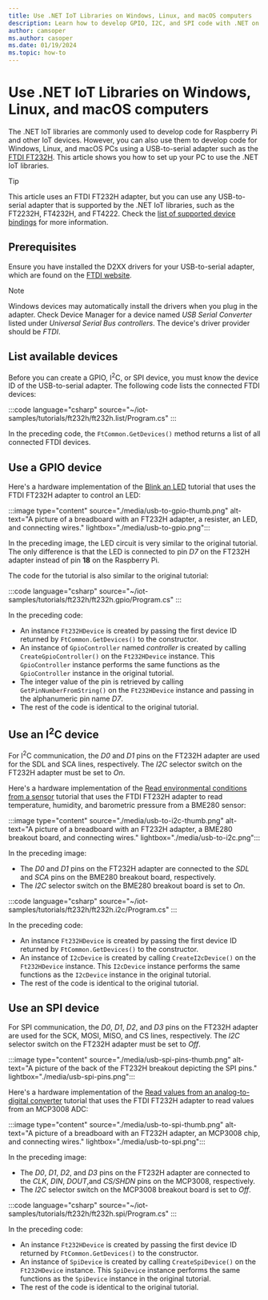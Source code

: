 ```yaml
---
title: Use .NET IoT Libraries on Windows, Linux, and macOS computers
description: Learn how to develop GPIO, I2C, and SPI code with .NET on PCs.
author: camsoper
ms.author: casoper
ms.date: 01/19/2024
ms.topic: how-to
---
```


# Use .NET IoT Libraries on Windows, Linux, and macOS computers

The .NET IoT libraries are commonly used to develop code for Raspberry Pi and other IoT devices. However, you can also use them to develop code for Windows, Linux, and macOS PCs using a USB-to-serial adapter such as the [FTDI FT232H](https://www.adafruit.com/product/2264). This article shows you how to set up your PC to use the .NET IoT libraries.

> [!TIP]
> This article uses an FTDI FT232H adapter, but you can use any USB-to-serial adapter that is supported by the .NET IoT libraries, such as the FT2232H, FT4232H, and FT4222. Check the [list of supported device bindings](https://github.com/dotnet/iot/blob/main/src/devices/README.md#usb-devices) for more information.

## Prerequisites

Ensure you have installed the D2XX drivers for your USB-to-serial adapter, which are found on the [FTDI website](https://ftdichip.com/drivers/d2xx-drivers/). 

> [!NOTE]
> Windows devices may automatically install the drivers when you plug in the adapter. Check Device Manager for a device named *USB Serial Converter* listed under *Universal Serial Bus controllers*. The device's driver provider should be *FTDI*.

## List available devices

Before you can create a GPIO, I<sup>2</sup>C, or SPI device, you must know the device ID of the USB-to-serial adapter. The following code lists the connected FTDI devices:

:::code language="csharp" source="~/iot-samples/tutorials/ft232h/ft232h.list/Program.cs" :::

In the preceding code, the `FtCommon.GetDevices()` method returns a list of all connected FTDI devices.

## Use a GPIO device

Here's a hardware implementation of the [Blink an LED](tutorials/blink-led.md) tutorial that uses the FTDI FT232H adapter to control an LED:

:::image type="content" source="./media/usb-to-gpio-thumb.png" alt-text="A picture of a breadboard with an FT232H adapter, a resister, an LED, and connecting wires." lightbox="./media/usb-to-gpio.png":::

In the preceding image, the LED circuit is very similar to the original tutorial. The only difference is that the LED is connected to pin *D7* on the FT232H adapter instead of pin **18** on the Raspberry Pi.

The code for the tutorial is also similar to the original tutorial:

:::code language="csharp" source="~/iot-samples/tutorials/ft232h/ft232h.gpio/Program.cs" :::

In the preceding code:

- An instance `Ft232HDevice` is created by passing the first device ID returned by `FtCommon.GetDevices()` to the constructor.
- An instance of `GpioController` named *controller* is created by calling `CreateGpioController()` on the `Ft232HDevice` instance. This `GpioController` instance performs the same functions as the `GpioController` instance in the original tutorial.
- The integer value of the pin is retrieved by calling `GetPinNumberFromString()` on the `Ft232HDevice` instance and passing in the alphanumeric pin name *D7*.
- The rest of the code is identical to the original tutorial.

## Use an I<sup>2</sup>C device

For I<sup>2</sup>C communication, the *D0* and *D1* pins on the FT232H adapter are used for the SDL and SCA lines, respectively. The *I2C* selector switch on the FT232H adapter must be set to *On*. 

Here's a hardware implementation of the [Read environmental conditions from a sensor](tutorials/temp-sensor.md) tutorial that uses the FTDI FT232H adapter to read temperature, humidity, and barometric pressure from a BME280 sensor:

:::image type="content" source="./media/usb-to-i2c-thumb.png" alt-text="A picture of a breadboard with an FT232H adapter, a BME280 breakout board, and connecting wires." lightbox="./media/usb-to-i2c.png":::

In the preceding image:

- The *D0* and *D1* pins on the FT232H adapter are connected to the *SDL* and *SCA* pins on the BME280 breakout board, respectively. 
- The *I2C* selector switch on the BME280 breakout board is set to *On*. 

:::code language="csharp" source="~/iot-samples/tutorials/ft232h/ft232h.i2c/Program.cs" :::

In the preceding code:

- An instance `Ft232HDevice` is created by passing the first device ID returned by `FtCommon.GetDevices()` to the constructor.
- An instance of `I2cDevice` is created by calling `CreateI2cDevice()` on the `Ft232HDevice` instance. This `I2cDevice` instance performs the same functions as the `I2cDevice` instance in the original tutorial.
- The rest of the code is identical to the original tutorial.

## Use an SPI device

For SPI communication, the *D0*, *D1*, *D2*, and *D3* pins on the FT232H adapter are used for the SCK, MOSI, MISO, and CS lines, respectively. The *I2C* selector switch on the FT232H adapter must be set to *Off*.

:::image type="content" source="./media/usb-spi-pins-thumb.png" alt-text="A picture of the back of the FT232H breakout depicting the SPI pins." lightbox="./media/usb-spi-pins.png":::

Here's a hardware implementation of the [Read values from an analog-to-digital converter](tutorials/adc.md) tutorial that uses the FTDI FT232H adapter to read values from an MCP3008 ADC:

:::image type="content" source="./media/usb-to-spi-thumb.png" alt-text="A picture of a breadboard with an FT232H adapter, an MCP3008 chip, and connecting wires." lightbox="./media/usb-to-spi.png":::

In the preceding image:

- The *D0*, *D1*, *D2*, and *D3* pins on the FT232H adapter are connected to the *CLK*, *DIN*,  *DOUT*,and *CS/SHDN* pins on the MCP3008, respectively.
- The *I2C* selector switch on the MCP3008 breakout board is set to *Off*.

:::code language="csharp" source="~/iot-samples/tutorials/ft232h/ft232h.spi/Program.cs" :::

In the preceding code:

- An instance `Ft232HDevice` is created by passing the first device ID returned by `FtCommon.GetDevices()` to the constructor.
- An instance of `SpiDevice` is created by calling `CreateSpiDevice()` on the `Ft232HDevice` instance. This `SpiDevice` instance performs the same functions as the `SpiDevice` instance in the original tutorial.
- The rest of the code is identical to the original tutorial.
